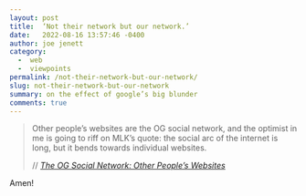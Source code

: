 ```yaml
---
layout: post
title:  ‘Not their network but our network.’
date:   2022-08-16 13:57:46 -0400
author: joe jenett
category:
  -  web
  -  viewpoints
permalink: /not-their-network-but-our-network/
slug: not-their-network-but-our-network
summary: on the effect of google’s big blunder
comments: true
---
```

<blockquote class="quoteback" data-title="The OG Social Network: Other People’s Websites" data-author="//Jim Nielsen" data-avatar="https://i0.wp.com/shoptalkshow.com/wp-content/uploads/2022/02/Jim-Nielson.jpeg" cite="https://blog.jim-nielsen.com/2022/other-peoples-websites/">
	<p>
	Other people’s websites are the OG social network, and the optimist in me is going to riff on MLK’s quote: the social arc of the internet is long, but it bends towards individual websites.	
	</p>
	<footer>
		// 
		<cite>
			<a title="The OG Social Network: Other People’s Websites - Jim Nielsen’s Blog" href="https://blog.jim-nielsen.com/2022/other-peoples-websites/">The OG Social Network: Other People’s Websites</a>
		</cite>
	</footer>
</blockquote>
<p style="margin-top:12px;">Amen!</p>

<a href="https://brid.gy/publish/twitter"></a>
<data class="p-bridgy-omit-link" value="false"></data>